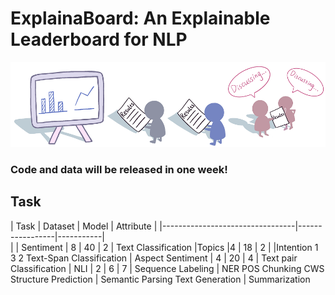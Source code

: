 # ExplainaBoard: An Explainable Leaderboard for NLP

<img src="./fig/logo-full-v2.png" width="800" class="center">





### Code and data will be released in one week!

## Task 

| Task             				  | Dataset | Model | Attribute | 
|---------------------------------|-----------------|-----------|  
|				| Sentiment		  | 8       | 40    | 2         |
Text Classification |Topics |4 | 18 | 2 |
					|Intention 1 3 2
Text-Span Classification | Aspect Sentiment | 4 | 20 | 4 |
Text pair Classification | NLI | 2 | 6 | 7 |
Sequence Labeling        | NER 
						POS	
						Chunking
						CWS
Structure Prediction | Semantic Parsing
Text Generation | Summarization 


